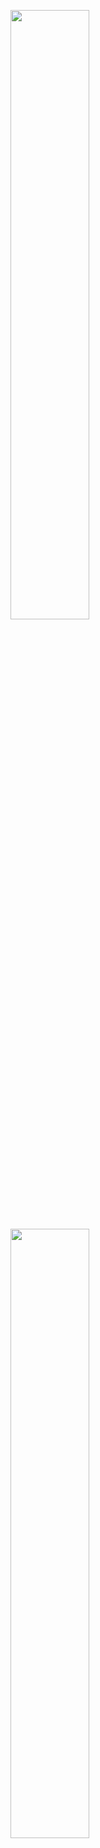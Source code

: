
 <img height="50%" width="auto" src ="https://github-readme-stats.vercel.app/api?username=mawindavic&show_icons=true&count_private=true&theme=darcula&hide_border=true&hide=issues,contribs&bg_color=00000000"> <img height="50%" width="auto" src ="https://github-readme-streak-stats.herokuapp.com?user=mawindavic&theme=darcula&hide_border=true&background=FFFFFF00">



<!--

# 💻Tech Stack
![Java](https://img.shields.io/badge/java-%23ED8B00.svg?style=for-the-badge&logo=java&logoColor=white) ![Kotlin](https://img.shields.io/badge/kotlin-%230095D5.svg?style=for-the-badge&logo=kotlin&logoColor=white) ![Arduino](https://img.shields.io/badge/-Arduino-00979D?style=for-the-badge&logo=Arduino&logoColor=white)
# 📊GitHub Stats :
![](https://github-readme-stats.vercel.app/api?username=mawindavic&theme=radical&hide_border=false&include_all_commits=false&count_private=false)<br/>
![](https://github-readme-streak-stats.herokuapp.com/?user=mawindavic&theme=radical&hide_border=false)<br/>
![](https://github-readme-stats.vercel.app/api/top-langs/?username=mawindavic&theme=radical&hide_border=false&include_all_commits=false&count_private=false&layout=compact)

![](https://quotes-github-readme.vercel.app/api?type=horizontal&theme=dark)

### 😂Random Dev Meme
<img src="https://random-memer.herokuapp.com/" width="512px"/>

---
[![](https://visitcount.itsvg.in/api?id=mawindavic&icon=0&color=0)](https://visitcount.itsvg.in)
 -->

<!--
**mawindavic/mawindavic** is a ✨ _special_ ✨ repository because its `README.md` (this file) appears on your GitHub profile.

Here are some ideas to get you started:

- 🔭 I’m currently working on ...
- 🌱 I’m currently learning ...
- 👯 I’m looking to collaborate on ...
- 🤔 I’m looking for help with ...
- 💬 Ask me about ...
- 📫 How to reach me: ...
- 😄 Pronouns: ...
- ⚡ Fun fact: ...
-->
